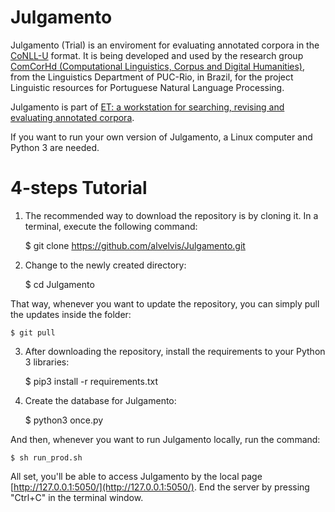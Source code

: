 # Julgamento

Julgamento (Trial) is an enviroment for evaluating annotated corpora in the [CoNLL-U](https://universaldependencies.org/format.html) format. It is being developed and used by the research group [ComCorHd (Computational Linguistics, Corpus and Digital Humanities)](http://comcorhd.letras.puc-rio.br), from the Linguistics Department of PUC-Rio, in Brazil, for the project Linguistic resources for Portuguese Natural Language Processing.

Julgamento is part of [ET: a workstation for searching, revising and evaluating annotated corpora](http://comcorhd.letras.puc-rio.br/ET).

If you want to run your own version of Julgamento, a Linux computer and Python 3 are needed.

# 4-steps Tutorial

1) The recommended way to download the repository is by cloning it. In a terminal, execute the following command:

	$ git clone https://github.com/alvelvis/Julgamento.git

2) Change to the newly created directory:

	$ cd Julgamento

That way, whenever you want to update the repository, you can simply pull the updates inside the folder:

	$ git pull

3) After downloading the repository, install the requirements to your Python 3 libraries:

	$ pip3 install -r requirements.txt

4) Create the database for Julgamento:

	$ python3 once.py

And then, whenever you want to run Julgamento locally, run the command:

	$ sh run_prod.sh

All set, you'll be able to access Julgamento by the local page [http://127.0.0.1:5050/](http://127.0.0.1:5050/). End the server by pressing "Ctrl+C" in the terminal window.
